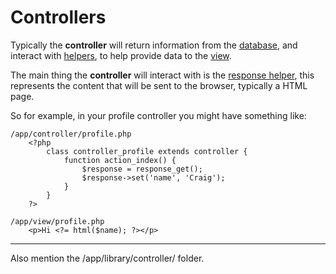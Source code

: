
# Controllers

Typically the **controller** will return information from the [database](../../doc/helpers/database.md), and interact with [helpers](../../doc/helpers.md), to help provide data to the [view](../../doc/setup/views.md).

The main thing the **controller** will interact with is the [response helper](../../doc/helpers/response.md), this represents the content that will be sent to the browser, typically a HTML page.

So for example, in your profile controller you might have something like:

	/app/controller/profile.php
		<?php
			class controller_profile extends controller {
				function action_index() {
                	$response = response_get();
					$response->set('name', 'Craig');
				}
			}
		?>

	/app/view/profile.php
		<p>Hi <?= html($name); ?></p>

---



Also mention the /app/library/controller/ folder.


